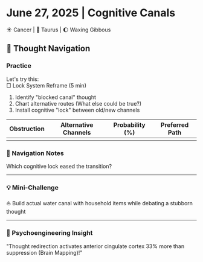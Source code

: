 # June 27, 2025 | Cognitive Canals  
☀️ Cancer | 🌙 Taurus | 🌔 Waxing Gibbous  

## 🚤 Thought Navigation  

### Practice  
Let's try this:  
□ Lock System Reframe (5 min)  
1. Identify "blocked canal" thought  
2. Chart alternative routes (What else could be true?)  
3. Install cognitive "lock" between old/new channels  

| Obstruction | Alternative Channels | Probability (%) | Preferred Path |
|-------------|----------------------|-----------------|----------------|
|             |                      |                 |                |

### 📝 Navigation Notes  
Which cognitive lock eased the transition?  
_______________________

### 💡 Mini-Challenge  
⛵ Build actual water canal with household items while debating a stubborn thought  
_______________________

### 💫 Psychoengineering Insight  
"Thought redirection activates anterior cingulate cortex 33% more than suppression (Brain Mapping)!" 